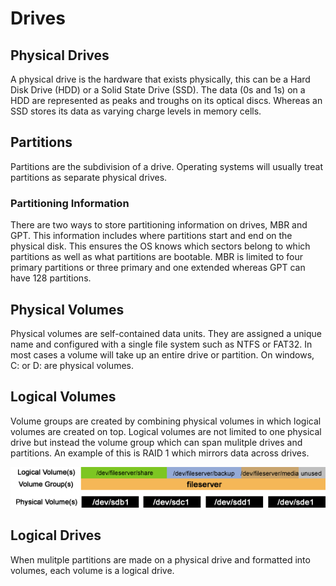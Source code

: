 # Drives

## Physical Drives

A physical drive is the hardware that exists physically, this can be a Hard Disk Drive (HDD)
or a Solid State Drive (SSD). The data (0s and 1s) on a HDD are represented as peaks and 
troughs on its optical discs. Whereas an SSD stores its data as varying charge levels 
in memory cells.

## Partitions

Partitions are the subdivision of a drive. Operating systems will usually treat partitions 
as separate physical drives. 

### Partitioning Information

There are two ways to store partitioning information on drives, MBR and GPT. This information
includes where partitions start and end on the physical disk. This ensures the OS knows which
sectors belong to which partitions as well as what partitions are bootable. MBR is limited to
four primary partitions or three primary and one extended whereas GPT can have 128 partitions.

## Physical Volumes

Physical volumes are self-contained data units. They are assigned a unique name and configured 
with a single file system such as NTFS or FAT32. In most cases a volume will take up an 
entire drive or partition. On windows, C: or D: are physical volumes.

## Logical Volumes

Volume groups are created by combining physical volumes in which logical volumes are created 
on top. Logical volumes are not limited to one physical drive but instead the volume group
which can span mulitple drives and partitions. An example of this is RAID 1 which mirrors 
data across drives.

![image representing physical and logical drives](images/volumes.png)

## Logical Drives

When mulitple partitions are made on a physical drive and formatted into volumes, each volume
is a logical drive.
